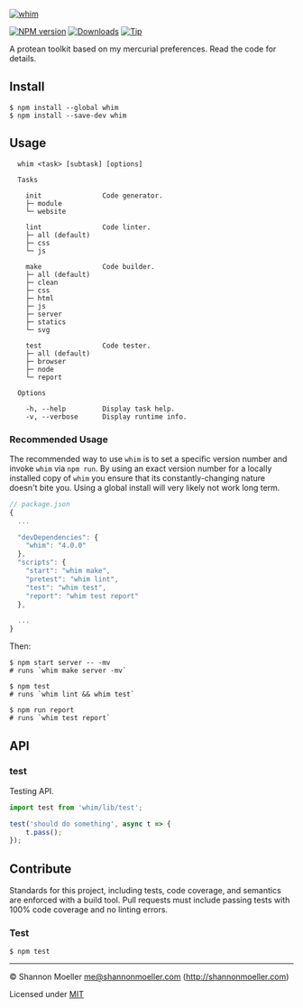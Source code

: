 [![whim](https://cdn.rawgit.com/shannonmoeller/whim/27a17fd/media/logo.svg)](https://github.com/shannonmoeller/whim#readme)

[![NPM version][npm-img]][npm-url] [![Downloads][downloads-img]][npm-url] [![Tip][tip-img]][tip-url]

A protean toolkit based on my mercurial preferences. Read the code for details.

## Install

    $ npm install --global whim
    $ npm install --save-dev whim

## Usage

```
  whim <task> [subtask] [options]

  Tasks

    init               Code generator.
    ├─ module
    └─ website

    lint               Code linter.
    ├─ all (default)
    ├─ css
    └─ js

    make               Code builder.
    ├─ all (default)
    ├─ clean
    ├─ css
    ├─ html
    ├─ js
    ├─ server
    ├─ statics
    └─ svg

    test               Code tester.
    ├─ all (default)
    ├─ browser
    ├─ node
    └─ report

  Options

    -h, --help         Display task help.
    -v, --verbose      Display runtime info.
```

### Recommended Usage

The recommended way to use `whim` is to set a specific version number and invoke `whim` via `npm run`. By using an exact version number for a locally installed copy of `whim` you ensure that its constantly-changing nature doesn't bite you. Using a global install will very likely not work long term.

```js
// package.json
{
  ...

  "devDependencies": {
    "whim": "4.0.0"
  },
  "scripts": {
    "start": "whim make",
    "pretest": "whim lint",
    "test": "whim test",
    "report": "whim test report"
  },

  ...
}
```

Then:

    $ npm start server -- -mv
    # runs `whim make server -mv`

    $ npm test
    # runs `whim lint && whim test`

    $ npm run report
    # runs `whim test report`

## API

### test

Testing API.

```js
import test from 'whim/lib/test';

test('should do something', async t => {
    t.pass();
});
```

## Contribute

Standards for this project, including tests, code coverage, and semantics are enforced with a build tool. Pull requests must include passing tests with 100% code coverage and no linting errors.

### Test

    $ npm test

----

© Shannon Moeller <me@shannonmoeller.com> (http://shannonmoeller.com)

Licensed under [MIT](http://shannonmoeller.com/mit.txt)

[tip-img]:    https://img.shields.io/badge/tip-jar-yellow.svg?style=flat-square
[tip-url]:    https://www.amazon.com/gp/registry/wishlist/1VQM9ID04YPC5?sort=universal-price
[downloads-img]: http://img.shields.io/npm/dm/whim.svg?style=flat-square
[npm-img]:       http://img.shields.io/npm/v/whim.svg?style=flat-square
[npm-url]:       https://npmjs.org/package/whim
